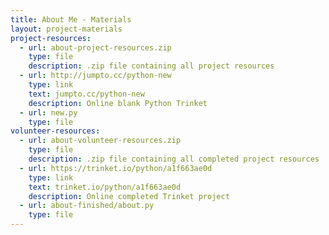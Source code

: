 ```yaml
---
title: About Me - Materials
layout: project-materials
project-resources:
  - url: about-project-resources.zip
    type: file
    description: .zip file containing all project resources
  - url: http://jumpto.cc/python-new
    type: link
    text: jumpto.cc/python-new
    description: Online blank Python Trinket
  - url: new.py
    type: file
volunteer-resources:
  - url: about-volunteer-resources.zip
    type: file
    description: .zip file containing all completed project resources
  - url: https://trinket.io/python/a1f663ae0d
    type: link
    text: trinket.io/python/a1f663ae0d
    description: Online completed Trinket project
  - url: about-finished/about.py
    type: file
---
```

